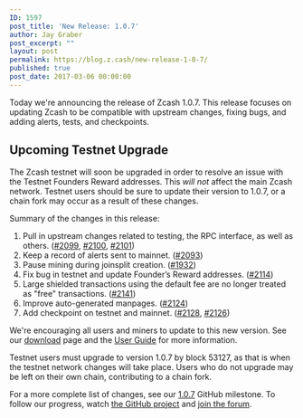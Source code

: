 ```yaml
---
ID: 1597
post_title: 'New Release: 1.0.7'
author: Jay Graber
post_excerpt: ""
layout: post
permalink: https://blog.z.cash/new-release-1-0-7/
published: true
post_date: 2017-03-06 00:00:00
---
```

<p>Today we're announcing the release of Zcash 1.0.7.  This release focuses on updating Zcash to be compatible with upstream changes, fixing bugs, and adding alerts, tests, and checkpoints.</p>
<div class="section" id="upcoming-testnet-upgrade">
<h2>Upcoming Testnet Upgrade</h2>
<p>The Zcash testnet will soon be upgraded in order to resolve an issue with the Testnet Founders Reward addresses. This <em>will not</em> affect the main Zcash network. Testnet users should be sure to update their version to 1.0.7, or a chain fork may occur as a result of these changes.</p>
<p>Summary of the changes in this release:</p>
<ol class="arabic simple"><li>Pull in upstream changes related to testing, the RPC interface, as well as others. (<a class="reference external" href="https://github.com/zcash/zcash/pull/2099">#2099</a>, <a class="reference external" href="https://github.com/zcash/zcash/pull/2100">#2100</a>, <a class="reference external" href="https://github.com/zcash/zcash/pull/2101">#2101</a>)</li>
<li>Keep a record of alerts sent to mainnet. (<a class="reference external" href="https://github.com/zcash/zcash/pull/2093">#2093</a>)</li>
<li>Pause mining during joinsplit creation. (<a class="reference external" href="https://github.com/zcash/zcash/pull/1932">#1932</a>)</li>
<li>Fix bug in testnet and update Founder’s Reward addresses. (<a class="reference external" href="https://github.com/zcash/zcash/pull/2114">#2114</a>)</li>
<li>Large shielded transactions using the default fee are no longer treated as "free" transactions. (<a class="reference external" href="https://github.com/zcash/zcash/pull/2141">#2141</a>)</li>
<li>Improve auto-generated manpages. (<a class="reference external" href="https://github.com/zcash/zcash/pull/2124">#2124</a>)</li>
<li>Add checkpoint on testnet and mainnet. (<a class="reference external" href="https://github.com/zcash/zcash/pull/2128">#2128</a>, <a class="reference external" href="https://github.com/zcash/zcash/pull/2126">#2126</a>)</li>
</ol><p>We're encouraging all users and miners to update to this new version. See our <a class="reference external" href="https://z.cash/download.html">download</a> page and the <a class="reference external" href="https://zcash.readthedocs.io/en/latest/rtd_pages/rtd_docs/user_guide.html">User Guide</a> for more information.</p>
<p>Testnet users must upgrade to version 1.0.7 by block 53127, as that is when the testnet network changes will take place. Users who do not upgrade may be left on their own chain, contributing to a chain fork.</p>
<p>For a more complete list of changes, see our <a class="reference external" href="https://github.com/zcash/zcash/milestone/51">1.0.7</a> GitHub milestone. To follow our progress, watch <a class="reference external" href="https://github.com/zcash/zcash/milestones">the GitHub project</a> and <a class="reference external" href="https://forum.z.cash/">join the forum</a>.</p>
</div>